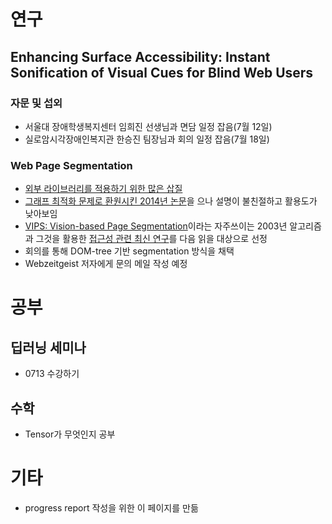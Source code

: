 # 연구

## Enhancing Surface Accessibility: Instant Sonification of Visual Cues for Blind Web Users

### 자문 및 섭외

* 서울대 장애학생복지센터 임희진 선생님과 면담 일정 잡음(7월 12일)
* 실로암시각장애인복지관 한승진 팀장님과 회의 일정 잡음(7월 18일)

### Web Page Segmentation 

* [외부 라이브러리를 적용하기 위한 많은 삽질](https://github.com/CHIroong/V2A/issues/3)
* [그래프 최적화 문제로 환원시킨 2014년 논문](https://dl.acm.org/citation.cfm?id=2609630)을 으나 설명이 불친절하고 활용도가 낮아보임
* [VIPS: Vision-based Page Segmentation](https://www.microsoft.com/en-us/research/publication/vips-a-vision-based-page-segmentation-algorithm/)이라는 자주쓰이는 2003년 알고리즘과 그것을 활용한 [접근성 관련 최신 연구](https://dl.acm.org/citation.cfm?id=2951430)를 다음 읽을 대상으로 선정
* 회의를 통해 DOM-tree 기반 segmentation 방식을 채택
* Webzeitgeist 저자에게 문의 메일 작성 예정

# 공부

## 딥러닝 세미나

* 0713 수강하기

## 수학

* Tensor가 무엇인지 공부

# 기타

* progress report 작성을 위한 이 페이지를 만듦
